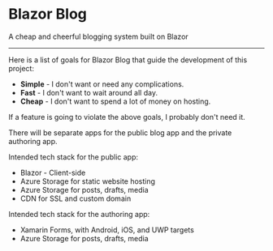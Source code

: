 # Blazor Blog
A cheap and cheerful blogging system built on Blazor
***
Here is a list of goals for Blazor Blog that guide the development of this project:
* **Simple** - I don't want or need any complications.
* **Fast** - I don't want to wait around all day.
* **Cheap** - I don't want to spend a lot of money on hosting.

If a feature is going to violate the above goals, I probably don't need it.

There will be separate apps for the public blog app and the private authoring app.

Intended tech stack for the public app:
* Blazor - Client-side
* Azure Storage for static website hosting
* Azure Storage for posts, drafts, media
* CDN for SSL and custom domain

Intended tech stack for the authoring app:
* Xamarin Forms, with Android, iOS, and UWP targets
* Azure Storage for posts, drafts, media
